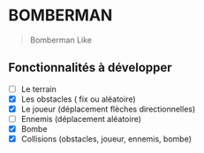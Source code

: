 # BOMBERMAN

> Bomberman Like

## Fonctionnalités à développer

- [ ] Le terrain
- [x] Les obstacles ( fix ou aléatoire)
- [x] Le joueur (déplacement flèches directionnelles)
- [ ] Ennemis (déplacement aléatoire)
- [x] Bombe
- [x] Collisions (obstacles, joueur, ennemis, bombe)
